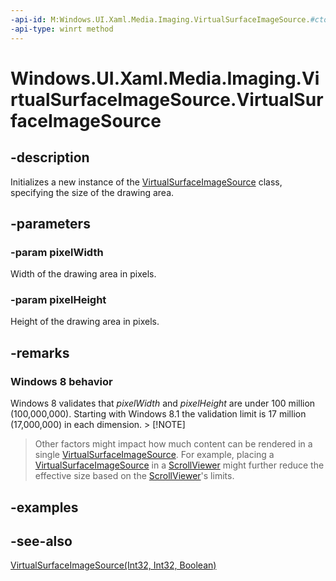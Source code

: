 ```yaml
---
-api-id: M:Windows.UI.Xaml.Media.Imaging.VirtualSurfaceImageSource.#ctor(System.Int32,System.Int32)
-api-type: winrt method
---
```


<!-- Method syntax
public VirtualSurfaceImageSource(System.Int32 pixelWidth, System.Int32 pixelHeight)
-->

# Windows.UI.Xaml.Media.Imaging.VirtualSurfaceImageSource.VirtualSurfaceImageSource

## -description
Initializes a new instance of the [VirtualSurfaceImageSource](virtualsurfaceimagesource.md) class, specifying the size of the drawing area.

## -parameters
### -param pixelWidth
Width of the drawing area in pixels.

### -param pixelHeight
Height of the drawing area in pixels.

## -remarks
<!--The following remark is relevant for Windows 8 > 8.1 migration. See WBB 464445-->
### Windows 8 behavior

Windows 8 validates that *pixelWidth* and *pixelHeight* are under 100 million (100,000,000). Starting with Windows 8.1 the validation limit is 17 million (17,000,000) in each dimension. > [!NOTE]
> Other factors might impact how much content can be rendered in a single [VirtualSurfaceImageSource](virtualsurfaceimagesource.md). For example, placing a [VirtualSurfaceImageSource](virtualsurfaceimagesource.md) in a [ScrollViewer](../windows.ui.xaml.controls/scrollviewer.md) might further reduce the effective size based on the [ScrollViewer](../windows.ui.xaml.controls/scrollviewer.md)'s limits.

## -examples

## -see-also
[VirtualSurfaceImageSource(Int32, Int32, Boolean)](virtualsurfaceimagesource_virtualsurfaceimagesource_566678036.md)